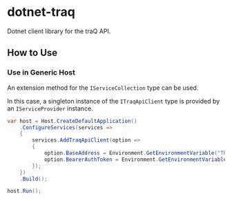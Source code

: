 # dotnet-traq

Dotnet client library for the traQ API.

## How to Use

### Use in Generic Host

An extension method for the `IServiceCollection` type can be used.

In this case, a singleton instance of the `ITraqApiClient` type is provided by an `IServiceProvider` instance.

```cs
var host = Host.CreateDefaultApplication()
    .ConfigureServices(services =>
    {
        services.AddTraqApiClient(option =>
        {
            option.BaseAddress = Environment.GetEnvironmentVariable("TRAQ_BASE_ADDRESS");
            option.BearerAuthToken = Environment.GetEnvironmentVariable("TRAQ_ACCESS_TOKEN");
        });
    })
    .Build();

host.Run();
```
